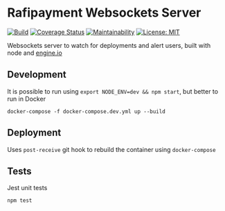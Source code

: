 # Rafipayment Websockets Server

[![Build](https://travis-ci.org/TheRafiApp/rafipayment_socket_server.svg?branch=master)](#)
[![Coverage Status](https://coveralls.io/repos/github/TheRafiApp/rafipayment_socket_server/badge.svg?branch=master)](https://coveralls.io/github/TheRafiApp/rafipayment_socket_server?branch=master)
[![Maintainability](https://api.codeclimate.com/v1/badges/83c75db1633e5d045364/maintainability)](https://codeclimate.com/github/TheRafiApp/rafipayment_socket_server/maintainability)
[![License: MIT](https://img.shields.io/badge/License-MIT-blue.svg)](https://opensource.org/licenses/MIT)


Websockets server to watch for deployments and alert users, built with node and [engine.io](https://github.com/socketio/engine.io)


## Development

It is possible to run using `export NODE_ENV=dev && npm start`, but better to run in Docker

```
docker-compose -f docker-compose.dev.yml up --build
```

## Deployment

Uses `post-receive` git hook to rebuild the container using `docker-compose`

## Tests

Jest unit tests

```
npm test
```

